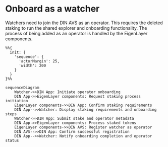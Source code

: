 # Onboard as a watcher

Watchers need to join the DIN AVS as an operator.
This requires the deleted staking to run the shared explorer and onboarding functionality.
The process of being added as an operator is handled by the EigenLayer components.

```mermaid
%%{
  init: {
    'sequence': {
      'actorMargin': 25,
      'width': 200
    }
  }
}%%

sequenceDiagram
    Watcher->>DIN App: Initiate operator onboarding
    DIN App->>EigenLayer components: Request staking process initiation
    EigenLayer components->>DIN App: Confirm staking requirements
    DIN App-->>Watcher: Display staking requirements and onboarding steps
    Watcher->>DIN App: Submit stake and operator metadata
    DIN App->>EigenLayer components: Process staked tokens
    EigenLayer components->>DIN AVS: Register watcher as operator
    DIN AVS-->>DIN App: Confirm successful registration
    DIN App-->>Watcher: Notify onboarding completion and operator status
```

